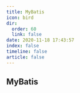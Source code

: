 ```yaml
---
title: MyBatis
icon: bird
dir:
  order: 60
  link: false
date: 2020-11-18 17:43:57
index: false
timeline: false
article: false
---
```





## MyBatis

